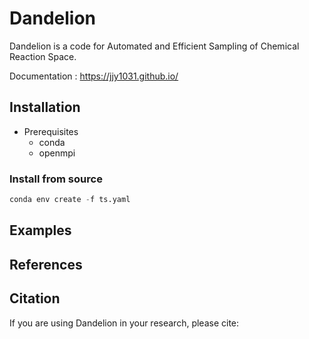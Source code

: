 # Dandelion 
Dandelion is a code for Automated and Efficient Sampling of Chemical Reaction Space.

Documentation : <https://jjy1031.github.io/>

## Installation
- Prerequisites
  - conda
  - openmpi

### Install from source
  ```python
  conda env create -f ts.yaml
  ```

## Examples



## References 


## Citation
If you are using Dandelion in your research, please cite:
